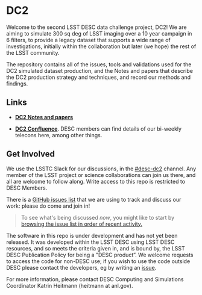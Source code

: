 # DC2

Welcome to the second LSST DESC data challenge project, DC2! We are aiming to simulate 300 sq deg of LSST imaging over a 10 year campaign in 6 filters, to provide a legacy dataset that supports a wide range of investigations, initially within the collaboration but later (we hope) the rest of the LSST community.

The repository contains all of the issues, tools and validations used for the DC2 simulated dataset production, and the Notes and papers that describe the DC2 production strategy and techniques, and record our methods and findings. 

## Links

* [**DC2 Notes and papers**](Documents/README.md)

* [**DC2 Confluence**](https://confluence.slac.stanford.edu/display/LSSTDESC/DC2). DESC members can find details of our bi-weekly telecons here, among other things.


## Get Involved

We use the LSSTC Slack for our discussions, in the [#desc-dc2]() channel. Any member of the LSST project or science collaborations can join us there, and all are welcome to follow along. Write access to this repo is restricted to DESC Members. 

There is a [GitHub issues list](https://github.com/LSSTDESC/DC2_Repo/issues) that we are using to track and discuss our work: please do come and join in! 
> To see what's being discussed _now_, you might like to start by [browsing the issue list in order of recent activity.](https://github.com/LSSTDESC/DC2_Repo/issues?q=is%3Aissue+is%3Aopen+sort%3Aupdated-desc)

The software in this repo is under development and has not yet been released. It was developed within the LSST DESC using LSST DESC resources, and so meets the criteria given in, and is bound by, the LSST DESC Publication Policy for being a "DESC product”. We welcome requests to access the code for non-DESC use; if you wish to use the code outside DESC please contact the developers, eg by writing an [issue](https://github.com/LSSTDESC/DC2-production/issues).

For more information, please contact DESC Computing and Simulations Coordinator Katrin Heitmann (heitmann at anl.gov).
